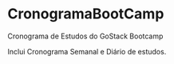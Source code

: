 # CronogramaBootCamp
Cronograma de Estudos do GoStack Bootcamp

Inclui Cronograma Semanal e Diário de estudos.
